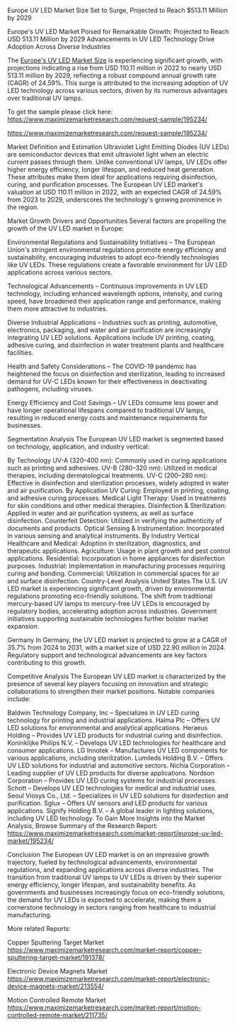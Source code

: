 Europe UV LED Market Size Set to Surge, Projected to Reach $513.11 Million by 2029


Europe's UV LED Market Poised for Remarkable Growth: Projected to Reach USD 513.11 Million by 2029
Advancements in UV LED Technology Drive Adoption Across Diverse Industries

The [Europe's UV LED Market Size](https://www.maximizemarketresearch.com/market-report/europe-uv-led-market/195234/) is experiencing significant growth, with projections indicating a rise from USD 110.11 million in 2022 to nearly USD 513.11 million by 2029, reflecting a robust compound annual growth rate (CAGR) of 24.59%. This surge is attributed to the increasing adoption of UV LED technology across various sectors, driven by its numerous advantages over traditional UV lamps.

To get the sample please click here: https://www.maximizemarketresearch.com/request-sample/195234/ 

https://www.maximizemarketresearch.com/request-sample/195234/

Market Definition and Estimation
Ultraviolet Light Emitting Diodes (UV LEDs) are semiconductor devices that emit ultraviolet light when an electric current passes through them. Unlike conventional UV lamps, UV LEDs offer higher energy efficiency, longer lifespan, and reduced heat generation. These attributes make them ideal for applications requiring disinfection, curing, and purification processes. The European UV LED market's valuation at USD 110.11 million in 2022, with an expected CAGR of 24.59% from 2023 to 2029, underscores the technology's growing prominence in the region.

Market Growth Drivers and Opportunities
Several factors are propelling the growth of the UV LED market in Europe:

Environmental Regulations and Sustainability Initiatives – The European Union's stringent environmental regulations promote energy efficiency and sustainability, encouraging industries to adopt eco-friendly technologies like UV LEDs. These regulations create a favorable environment for UV LED applications across various sectors.

Technological Advancements – Continuous improvements in UV LED technology, including enhanced wavelength options, intensity, and curing speed, have broadened their application range and performance, making them more attractive to industries.

Diverse Industrial Applications – Industries such as printing, automotive, electronics, packaging, and water and air purification are increasingly integrating UV LED solutions. Applications include UV printing, coating, adhesive curing, and disinfection in water treatment plants and healthcare facilities.

Health and Safety Considerations – The COVID-19 pandemic has heightened the focus on disinfection and sterilization, leading to increased demand for UV-C LEDs known for their effectiveness in deactivating pathogens, including viruses.

Energy Efficiency and Cost Savings – UV LEDs consume less power and have longer operational lifespans compared to traditional UV lamps, resulting in reduced energy costs and maintenance requirements for businesses.

Segmentation Analysis
The European UV LED market is segmented based on technology, application, and industry vertical:

By Technology
UV-A (320–400 nm): Commonly used in curing applications such as printing and adhesives.
UV-B (280–320 nm): Utilized in medical therapies, including dermatological treatments.
UV-C (200–280 nm): Effective in disinfection and sterilization processes, widely adopted in water and air purification.
By Application
UV Curing: Employed in printing, coating, and adhesive curing processes.
Medical Light Therapy: Used in treatments for skin conditions and other medical therapies.
Disinfection & Sterilization: Applied in water and air purification systems, as well as surface disinfection.
Counterfeit Detection: Utilized in verifying the authenticity of documents and products.
Optical Sensing & Instrumentation: Incorporated in various sensing and analytical instruments.
By Industry Vertical
Healthcare and Medical: Adoption in sterilization, diagnostics, and therapeutic applications.
Agriculture: Usage in plant growth and pest control applications.
Residential: Incorporation in home appliances for disinfection purposes.
Industrial: Implementation in manufacturing processes requiring curing and bonding.
Commercial: Utilization in commercial spaces for air and surface disinfection.
Country-Level Analysis
United States
The U.S. UV LED market is experiencing significant growth, driven by environmental regulations promoting eco-friendly solutions. The shift from traditional mercury-based UV lamps to mercury-free UV LEDs is encouraged by regulatory bodies, accelerating adoption across industries. Government initiatives supporting sustainable technologies further bolster market expansion.

Germany
In Germany, the UV LED market is projected to grow at a CAGR of 35.7% from 2024 to 2031, with a market size of USD 22.90 million in 2024. Regulatory support and technological advancements are key factors contributing to this growth.

Competitive Analysis
The European UV LED market is characterized by the presence of several key players focusing on innovation and strategic collaborations to strengthen their market positions. Notable companies include:

Baldwin Technology Company, Inc – Specializes in UV LED curing technology for printing and industrial applications.
Halma Plc – Offers UV LED solutions for environmental and analytical applications.
Heraeus Holding – Provides UV LED products for industrial curing and disinfection.
Koninklijke Philips N.V. – Develops UV LED technologies for healthcare and consumer applications.
LG Innotek – Manufactures UV LED components for various applications, including sterilization.
Lumileds Holding B.V. – Offers UV LED solutions for industrial and automotive sectors.
Nichia Corporation – Leading supplier of UV LED products for diverse applications.
Nordson Corporation – Provides UV LED curing systems for industrial processes.
Schott – Develops UV LED technologies for medical and industrial uses.
Seoul Viosys Co., Ltd. – Specializes in UV LED solutions for disinfection and purification.
Sglux – Offers UV sensors and LED products for various applications.
Signify Holding B.V. – A global leader in lighting solutions, including UV LED technology.
To Gain More Insights into the Market Analysis, Browse Summary of the Research Report: https://www.maximizemarketresearch.com/market-report/europe-uv-led-market/195234/ 

Conclusion 
The European UV LED market is on an impressive growth trajectory, fueled by technological advancements, environmental regulations, and expanding applications across diverse industries. The transition from traditional UV lamps to UV LEDs is driven by their superior energy efficiency, longer lifespan, and sustainability benefits. As governments and businesses increasingly focus on eco-friendly solutions, the demand for UV LEDs is expected to accelerate, making them a cornerstone technology in sectors ranging from healthcare to industrial manufacturing.

More related Reports:

Copper Sputtering Target Market https://www.maximizemarketresearch.com/market-report/copper-sputtering-target-market/191378/  

Electronic Device Magnets Market https://www.maximizemarketresearch.com/market-report/electronic-device-magnets-market/213554/ 

Motion Controlled Remote Market https://www.maximizemarketresearch.com/market-report/motion-controlled-remote-market/211735/ 
